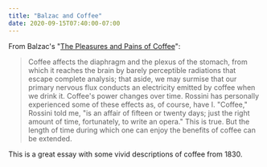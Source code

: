 ```yaml
---
title: "Balzac and Coffee"
date: 2020-09-15T07:40:00-07:00
---
```


From Balzac's "[The Pleasures and Pains of Coffee](http://blissbat.net/balzac.html)":

> Coffee affects the diaphragm and the plexus of the stomach, from which it reaches the brain by barely perceptible radiations that escape complete analysis; that aside, we may surmise that our primary nervous flux conducts an electricity emitted by coffee when we drink it. Coffee's power changes over time. Rossini has personally experienced some of these effects as, of course, have I. "Coffee," Rossini told me, "is an affair of fifteen or twenty days; just the right amount of time, fortunately, to write an opera." This is true. But the length of time during which one can enjoy the benefits of coffee can be extended.

This is a great essay with some vivid descriptions of coffee from 1830.

